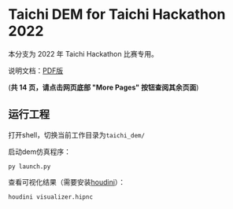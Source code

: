 # Taichi DEM for Taichi Hackathon 2022
本分支为 2022 年 Taichi Hackathon 比赛专用。

说明文档：[PDF版](Taichi_Hackathon_2022_Documentation_zh-Hans.pdf)

(**共 14 页，请点击网页底部 "More Pages" 按钮查阅其余页面**)

## 运行工程

打开shell，切换当前工作目录为`taichi_dem/`

启动dem仿真程序：

```shell
py launch.py
```

查看可视化结果（需要安装[houdini](https://www.sidefx.com/products/houdini/)）：

```shell
houdini visualizer.hipnc
```

